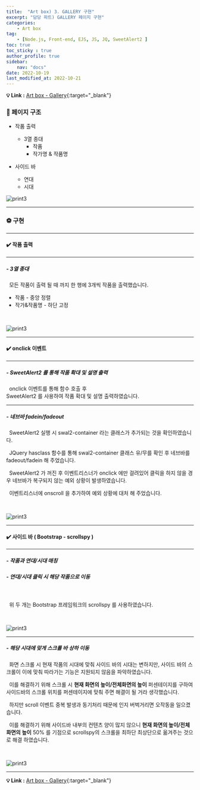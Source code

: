 ```yaml
---
title:  "Art box) 3. GALLERY 구현"
excerpt: "담당 파트) GALLERY 페이지 구현"
categories: 
    - Art box
tag: 
    - [Node.js, Front-end, EJS, JS, JQ, SweetAlert2 ]
toc: true
toc_sticky : true
author_profile: true
sidebar:
    nav: "docs"
date: 2022-10-19
last_modified_at: 2022-10-21
---
```


**💡 Link :** [Art box - Gallery](http://118.67.142.110:8000/show_data "Art box - Gallery"){:target="_blank"}  

### 🛟 페이지 구조

- 작품 출력  
    - 3열 종대
        - 작품
        - 작가명 & 작품명

- 사이드 바  
    - 연대  
    - 시대  

![print3](/videos/frame.gif)

---

### ⚽️ 구현

---
#### ✔️ 작품 출력


---

##### - 3열 종대

&nbsp; 모든 작품이 출력 될 때 까지 한 행에 3개씩 작품을 출력했습니다.

- 작품 - 중앙 정렬  
- 작가&작품명 - 하단 고정   

<br>

![print3](/videos/div3.gif)

---

#### ✔️ onclick 이벤트

---

##### - SweetAlert2 를 통해 작품 확대 및 설명 출력

&nbsp; onclick 이벤트를 통해 함수 호출 후  
SweetAlert2 를 사용하여 작품 확대 및 설명 출력하였습니다.

---

##### - 네브바 fadein/fadeout  

&nbsp; SweetAlert2 실행 시 swal2-container 라는 클래스가 추가되는 것을 확인하였습니다.  

&nbsp; JQuery hasclass 함수를 통해 swal2-container 클래스 유/무를 확인 후 네브바를 fadeout/fadein 해 주었습니다.

&nbsp; SweetAlert2 가 꺼진 후 이벤트리스너가 onclick 에만 걸려있어 클릭을 하지 않을 경우 네브바가 복구되지 않는 예외 상황이 발생하였습니다.

&nbsp; 이벤트리스너에 onscroll 을 추가하여 예외 상황에 대처 해 주었습니다.

<br/>

![print3](/videos/sweetalert2.gif)

---

####  ✔️ 사이드 바 ( Bootstrap - scrollspy )

---

##### - 작품과 연대/시대 매칭
##### - 연대/시대 클릭 시 해당 작품으로 이동

<br/>

&nbsp; 위 두 개는 Bootstrap 프레임워크의 scrollspy 를 사용하였습니다.

<br/>

![print3](/videos/scrollspy1.gif)

---

##### - 해당 시대에 맞게 스크롤 바 상하 이동

&nbsp; 화면 스크롤 시 현재 작품의 시대에 맞춰 사이드 바의 시대는 변하지만, 사이드 바의 스크롤이 이에 맞춰 따라가는 기능은 지원되지 않음을 파악하였습니다.

&nbsp; 이를 해결하기 위해 스크롤 시 **현재 화면의 높이/전체화면의 높이** 퍼센테이지를 구하여 사이드바의 스크롤 위치를 퍼센테이지에 맞춰 주면 해결이 될 거라 생각했습니다.

&nbsp; 하지만 scroll 이벤트 중복 발생과 동기처리 때문에 인지 버벅거리면 오작동을 일으켰습니다.

&nbsp; 이를 해결하기 위해 사이드바 내부의 컨텐츠 양이 많지 않으니 **현재 화면의 높이/전체화면의 높이** 50% 를 기점으로 scrollspy의 스크롤을 최하단 최상단으로 옮겨주는 것으로 해결 하였습니다.

<br/>

![print3](/videos/scrollspy2.gif)

---

**💡 Link :** [Art box - Gallery](http://118.67.142.110:8000/show_data "Art box - Gallery"){:target="_blank"}  